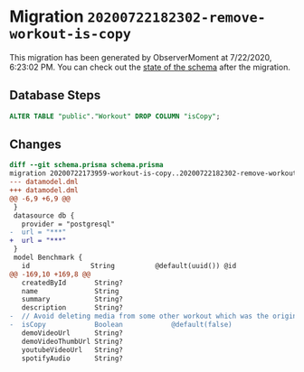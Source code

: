# Migration `20200722182302-remove-workout-is-copy`

This migration has been generated by ObserverMoment at 7/22/2020, 6:23:02 PM.
You can check out the [state of the schema](./schema.prisma) after the migration.

## Database Steps

```sql
ALTER TABLE "public"."Workout" DROP COLUMN "isCopy";
```

## Changes

```diff
diff --git schema.prisma schema.prisma
migration 20200722173959-workout-is-copy..20200722182302-remove-workout-is-copy
--- datamodel.dml
+++ datamodel.dml
@@ -6,9 +6,9 @@
 }
 datasource db {
   provider = "postgresql"
-  url = "***"
+  url = "***"
 }
 model Benchmark {
   id               String          @default(uuid()) @id
@@ -169,10 +169,8 @@
   createdById       String?
   name              String
   summary           String?
   description       String?
-  // Avoid deleting media from some other workout which was the original, and also mean you don't have to literally make duplicates of media when making a copy.
-  isCopy            Boolean            @default(false)
   demoVideoUrl      String?
   demoVideoThumbUrl String?
   youtubeVideoUrl   String?
   spotifyAudio      String?
```


